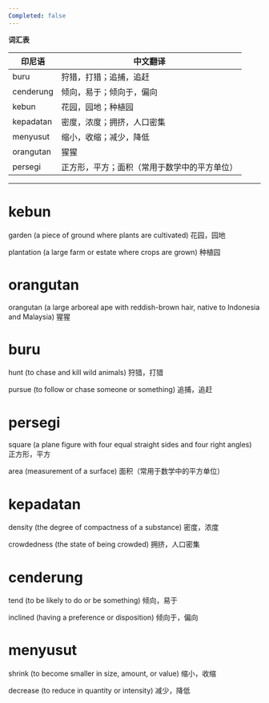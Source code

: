 ```yaml
---
Completed: false
---
```


**词汇表**

| 印尼语 | 中文翻译 |
|--------|----------|
| buru | 狩猎，打猎；追捕，追赶 |
| cenderung | 倾向，易于；倾向于，偏向 |
| kebun | 花园，园地；种植园 |
| kepadatan | 密度，浓度；拥挤，人口密集 |
| menyusut | 缩小，收缩；减少，降低 |
| orangutan | 猩猩 |
| persegi | 正方形，平方；面积（常用于数学中的平方单位） |

---

# kebun

garden (a piece of ground where plants are cultivated)
花园，园地

plantation (a large farm or estate where crops are grown)
种植园

# orangutan

orangutan (a large arboreal ape with reddish-brown hair, native to Indonesia and Malaysia)
猩猩

# buru

hunt (to chase and kill wild animals)
狩猎，打猎

pursue (to follow or chase someone or something)
追捕，追赶

# persegi

square (a plane figure with four equal straight sides and four right angles)
正方形，平方

area (measurement of a surface)
面积（常用于数学中的平方单位）

# kepadatan

density (the degree of compactness of a substance)
密度，浓度

crowdedness (the state of being crowded)
拥挤，人口密集

# cenderung

tend (to be likely to do or be something)
倾向，易于

inclined (having a preference or disposition)
倾向于，偏向

# menyusut

shrink (to become smaller in size, amount, or value)
缩小，收缩

decrease (to reduce in quantity or intensity)
减少，降低

# 